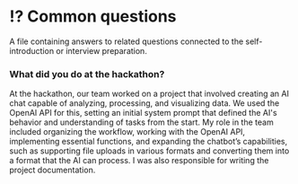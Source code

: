 # ⁉️ Common questions

A file containing answers to related questions connected to the self-introduction or interview preparation.


### What did you do at the hackathon?

At the hackathon, our team worked on a project that involved creating an AI chat capable of analyzing, processing, and visualizing data. We used the OpenAI API for this, setting an initial system prompt that defined the AI's behavior and understanding of tasks from the start. My role in the team included organizing the workflow, working with the OpenAI API, implementing essential functions, and expanding the chatbot’s capabilities, such as supporting file uploads in various formats and converting them into a format that the AI can process. I was also responsible for writing the project documentation.
